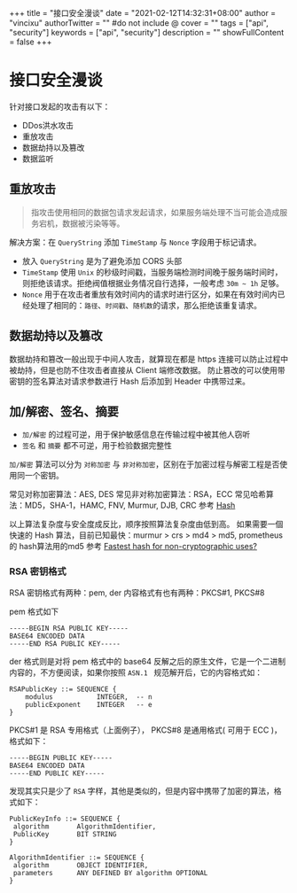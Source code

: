 +++
title = "接口安全漫谈"
date = "2021-02-12T14:32:31+08:00"
author = "vincixu"
authorTwitter = "" #do not include @
cover = ""
tags = ["api", "security"]
keywords = ["api", "security"]
description = ""
showFullContent = false
+++

# 接口安全漫谈
针对接口发起的攻击有以下：
- DDos洪水攻击
- 重放攻击
- 数据劫持以及篡改
- 数据监听

## 重放攻击
> 指攻击使用相同的数据包请求发起请求，如果服务端处理不当可能会造成服务宕机，数据被污染等等。

解决方案：在 `QueryString` 添加 `TimeStamp` 与 `Nonce` 字段用于标记请求。
- 放入 `QueryString` 是为了避免添加 CORS 头部
- `TimeStamp` 使用 `Unix` 的秒级时间戳，当服务端检测时间晚于服务端时间时，则拒绝该请求。拒绝阀值根据业务情况自行选择，一般考虑 `30m ~ 1h` 足够。
- `Nonce` 用于在攻击者重放有效时间内的请求时进行区分，如果在有效时间内已经处理了相同的：`路径`、`时间戳`、`随机数`的请求，那么拒绝该重复请求。

## 数据劫持以及篡改
数据劫持和篡改一般出现于中间人攻击，就算现在都是 https 连接可以防止过程中被劫持，但是也防不住攻击者直接从 Client 端修改数据。
防止篡改的可以使用带密钥的签名算法对请求参数进行 Hash 后添加到 Header 中携带过来。


## 加/解密、签名、摘要

- `加/解密` 的过程可逆，用于保护敏感信息在传输过程中被其他人窃听
- `签名` 和 `摘要` 都不可逆，用于检验数据完整性

`加/解密` 算法可以分为 `对称加密` 与 `非对称加密`，区别在于加密过程与解密工程是否使用同一个密钥。

常见对称加密算法：AES, DES
常见非对称加密算法：RSA，ECC
常见哈希算法：MD5，SHA-1，HAMC, FNV, Murmur, DJB, CRC
参考 [Hash](https://github.com/dgryski/dgohash)

以上算法复杂度与安全度成反比，顺序按照算法复杂度由低到高。
如果需要一個快速的 Hash 算法，目前已知最快：murmur > crs > md4 > md5, prometheus 的 hash算法用的md5
参考 [Fastest hash for non-cryptographic uses?](https://stackoverflow.com/questions/3665247/fastest-hash-for-non-cryptographic-uses)

### RSA 密钥格式
RSA 密钥格式有两种：pem, der
内容格式有也有两种：PKCS#1, PKCS#8

pem 格式如下
```
-----BEGIN RSA PUBLIC KEY-----
BASE64 ENCODED DATA
-----END RSA PUBLIC KEY-----
```
der 格式则是对将 pem 格式中的 base64 反解之后的原生文件，它是一个二进制内容的，不方便阅读，如果你按照 `ASN.1 ` 规范解开后，它的内容格式如：
```
RSAPublicKey ::= SEQUENCE {
    modulus           INTEGER,  -- n
    publicExponent    INTEGER   -- e
}
```

PKCS#1 是 RSA 专用格式（上面例子）， PKCS#8 是通用格式( 可用于 ECC )，格式如下：
```
-----BEGIN PUBLIC KEY-----
BASE64 ENCODED DATA
-----END PUBLIC KEY-----
```
 
发现其实只是少了 `RSA` 字样，其他是类似的，但是内容中携带了加密的算法，格式如下：
 ```
 PublicKeyInfo ::= SEQUENCE {
  algorithm       AlgorithmIdentifier,
  PublicKey       BIT STRING
}

AlgorithmIdentifier ::= SEQUENCE {
  algorithm       OBJECT IDENTIFIER,
  parameters      ANY DEFINED BY algorithm OPTIONAL
}
 ```